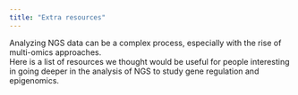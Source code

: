 ```yaml
---
title: "Extra resources"
---
```


Analyzing NGS data can be a complex process, especially with the rise of multi-omics approaches.  
Here is a list of resources we thought would be useful for people interesting in going deeper in the analysis of NGS to study gene regulation and epigenomics. 